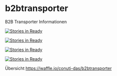 # b2btransporter
B2B Transporter Informationen

[![Stories in Ready](https://badge.waffle.io/conuti-das/b2btransporter.svg?label=Backlog&title=Backlog)](http://waffle.io/conuti-das/b2btransporter)

[![Stories in Ready](https://badge.waffle.io/conuti-das/b2btransporter.svg?label=Geplant&title=Geplant)](http://waffle.io/conuti-das/b2btransporter)

[![Stories in Ready](https://badge.waffle.io/conuti-das/b2btransporter.svg?label=In%20arbeit&title=In%20Arbeit)](http://waffle.io/conuti-das/b2btransporter)

[![Stories in Ready](https://badge.waffle.io/conuti-das/b2btransporter.svg?label=Abgeschlossen&title=Abgeschlossen)](http://waffle.io/conuti-das/b2btransporter)

Übersicht
https://waffle.io/conuti-das/b2btransporter
